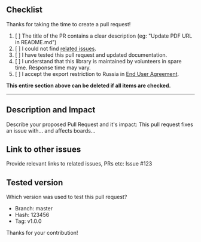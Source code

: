 ## Checklist

Thanks for taking the time to create a pull request!

1. [ ] The title of the PR contains a clear description (eg: "Update PDF URL in README.md")
2. [ ] I could not find [related issues](https://github.com/Erriez/ErriezOregonTHN128/issues?q=is%3Aissue).
3. [ ] I have tested this pull request and updated documentation.
4. [ ] I understand that this library is maintained by volunteers in spare time. Response time may vary.
4. [ ] I accept the export restriction to Russia in [End User Agreement](https://github.com/Erriez/ErriezOregonTHN128/blob/master/END_USER_AGREEMENT.md).

**This entire section above can be deleted if all items are checked.**

-----------

## Description and Impact
Describe your proposed Pull Request and it's impact:
This pull request fixes an issue with... and affects boards...

## Link to other issues
Provide relevant links to related issues, PRs etc:
Issue #123

## Tested version
Which version was used to test this pull request? 
- Branch: master
- Hash: 123456
- Tag: v1.0.0

Thanks for your contribution!
